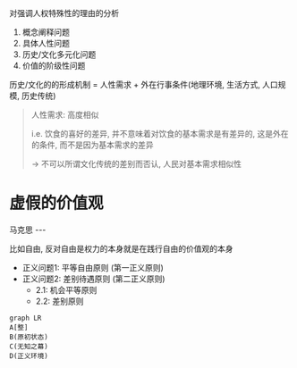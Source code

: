 对强调人权特殊性的理由的分析
1. 概念阐释问题
2. 具体人性问题
3. 历史/文化多元化问题
4. 价值的阶级性问题

历史/文化的的形成机制 = 人性需求 + 外在行事条件(地理环境, 生活方式, 人口规模, 历史传统)

> 人性需求: 高度相似
>
> i.e. 饮食的喜好的差异, 并不意味着对饮食的基本需求是有差异的, 这是外在的条件, 而不是因为基本需求的差异
>
> → 不可以所谓文化传统的差别而否认, 人民对基本需求相似性


# 虚假的价值观

马克思 ---

比如自由, 反对自由是权力的本身就是在践行自由的价值观的本身

- 正义问题1: 平等自由原则 (第一正义原则)
- 正义问题2: 差别待遇原则 (第二正义原则)
  - 2.1: 机会平等原则
  - 2.2: 差别原则

```mermaid
graph LR
A[整]
B(原初状态)
C(无知之幕)
D(正义环境)